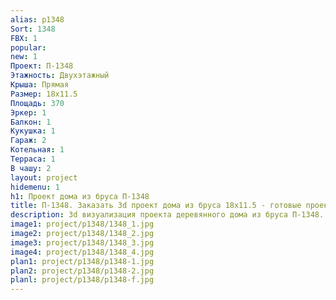 ```yaml
---
alias: p1348
Sort: 1348
FBX: 1
popular: 
new: 1
Проект: П-1348
Этажность: Двухэтажный
Крыша: Прямая
Размер: 18х11.5
Площадь: 370
Эркер: 1
Балкон: 1
Кукушка: 1
Гараж: 2
Котельная: 1
Терраса: 1
В чашу: 2
layout: project
hidemenu: 1
h1: Проект дома из бруса П-1348
title: П-1348. Заказать 3d проект дома из бруса 18х11.5 - готовые проекты
description: 3d визуализация проекта деревянного дома из бруса П-1348. Площадь 370 м2, размер 18х11.5. Вы можете внести любые изменения в проект.
image1: project/p1348/1348_1.jpg
image2: project/p1348/1348_2.jpg
image3: project/p1348/1348_3.jpg
image4: project/p1348/1348_4.jpg
plan1: project/p1348/p1348-1.jpg
plan2: project/p1348/p1348-2.jpg
planl: project/p1348/p1348-f.jpg
---
```

